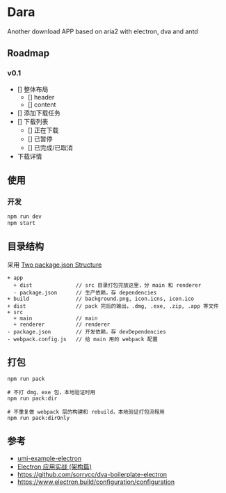 # Dara

Another download APP based on aria2 with electron, dva and antd

## Roadmap

### v0.1

- [] 整体布局
  - [] header
  - [] content
- [] 添加下载任务
- [] 下载列表
  - [] 正在下载
  - [] 已暂停
  - [] 已完成/已取消
- 下载详情


## 使用

### 开发

```bash
npm run dev
npm start
```

## 目录结构

采用 [Two package.json Structure](https://www.electron.build/tutorials/two-package-structure)

```
+ app
  + dist              // src 目录打包完放这里，分 main 和 renderer
  - package.json      // 生产依赖，存 dependencies
+ build               // background.png, icon.icns, icon.ico
+ dist                // pack 完后的输出，.dmg, .exe, .zip, .app 等文件
+ src
  + main              // main
  + renderer          // renderer
- package.json        // 开发依赖，存 devDependencies
- webpack.config.js   // 给 main 用的 webpack 配置
```

## 打包
```shell
npm run pack

# 不打 dmg、exe 包，本地验证时用
npm run pack:dir

# 不重复做 webpack 层的构建和 rebuild，本地验证打包流程用
npm run pack:dirOnly
```


## 参考

* [umi-example-electron
](https://github.com/umijs/umi-example-electron)
* [Electron 应用实战 (架构篇)](https://github.com/sorrycc/blog/issues/13)
* https://github.com/sorrycc/dva-boilerplate-electron
* https://www.electron.build/configuration/configuration
